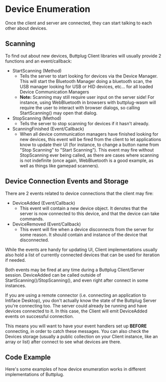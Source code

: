 # Device Enumeration

Once the client and server are connected, they can start talking to each other about devices.

## Scanning

To find out about new devices, Buttplug Client libraries will usually provide 2 functions and an event/callback:

- StartScanning (Method)
   - Tells the server to start looking for devices via the Device Manager. This will start the Bluetooth Manager doing a bluetooth scan, the USB manager looking for USB or HID devices, etc... for all loaded Device Communication Managers
   - **Note:** Scanning may still require user input on the server side! For instance, using WebBluetooth in browsers with buttplug-wasm will require the user to interact with browser dialogs, so calling StartScanning() may open that dialog.
- StopScanning (Method)
   - Tells the server to stop scanning for devices if it hasn't already.
- ScanningFinished (Event/Callback)
   - When all device communication managers have finished looking for new devices, this event will be fired from the client to let applications know to update their UI (for instance, to change a button name from "Stop Scanning" to "Start Scanning"). This event may fire without StopScanning ever being called, as there are cases where scanning is not indefinite (once again, WebBluetooth is a good example, as well as things like gamepad scanners).

## Device Connection Events and Storage

There are 2 events related to device connections that the client may fire:

- DeviceAdded (Event/Callback)
    - This event will contain a new device object. It denotes that the server is now connected to this device, and that the device can take commands.
- DeviceRemoved (Event/Callback)
    - This event will fire when a device disconnects from the server for some reason. It should contain and instance of the device that disconnected.
    
While the events are handy for updating UI, Client implementations usually also hold a list of currently connected devices that can be used for iteration if needed.

Both events may be fired at any time during a Buttplug Client/Server session. DeviceAdded can be called outside of StartScanning()/StopScanning(), and even right after connect in some instances.

If you are using a remote connector (i.e. connecting an application to Intiface Desktop), you don't actually know the state of the Buttplug Server you're connecting too. The server could already be running and have devices connected to it. In this case, the Client will emit DeviceAdded events on successful connection. 

This means you will want to have your event handlers set up **BEFORE** connecting, in order to catch these messages. You can also check the Devices storage (usually a public collection on your Client instance, like an array or list) after connect to see what devices are there.

## Code Example

Here's some examples of how device enumeration works in different implementations of Buttplug.

<CodeSwitcher :languages="{rust:'Rust', csharp:'C#', js: 'Javascript'}">
<template v-slot:rust>

<<< @/examples/rust/src/bin/device_enumeration.rs

</template>
<template v-slot:csharp>

<<< @/examples/csharp/DeviceEnumerationExample/Program.cs

</template>
<template v-slot:js>

<<< @/examples/javascript/device-enumeration-example.js

</template>
</CodeSwitcher>

